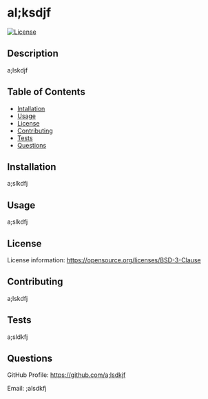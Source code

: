 
  # al;ksdjf
  [![License](https://img.shields.io/badge/License-BSD_3--Clause-blue.svg)](https://opensource.org/licenses/BSD-3-Clause)


  ## Description
  a;lskdjf

  ## Table of Contents
  - [Intallation](#installation)
  - [Usage](#usage)
  - [License](#license)
  - [Contributing](#contributing)
  - [Tests](#tests)
  - [Questions](#questions)

  ## Installation
  a;slkdfj

  ## Usage
  a;slkdfj

  
  ## License
  License information: https://opensource.org/licenses/BSD-3-Clause
  

  ## Contributing
  a;lskdfj

  ## Tests
  a;sldkfj

  ## Questions
  GitHub Profile: https://github.com/a;lsdkjf

  Email: ;alsdkfj

